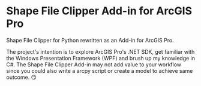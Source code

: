 # Shape File Clipper Add-in for ArcGIS Pro
Shape File Clipper for Python rewritten as an Add-in for ArcGIS Pro. 

The project's intention is to explore ArcGIS Pro's .NET SDK, get familiar with the Windows Presentation Framework (WPF) and brush up my knowledge in C#. The Shape File Clipper Add-in may not add value to your workflow since you could also write a arcpy script or create a model to achieve same outcome. :smirk:

